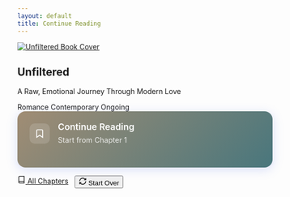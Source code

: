 ```yaml
---
layout: default
title: Continue Reading
---
```


<style>
/* Continue Reading Button Styles */
:root {
    /* Dark theme gradient colors */
    --continue-reading-gradient-start:rgba(142, 118, 88, 0.83);
    --continue-reading-gradient-end: rgba(19, 78, 86, 0.77);
    --continue-reading-text: white;
    --continue-reading-text-secondary: rgba(255, 255, 255, 0.85);
    --continue-reading-text-muted: rgba(255, 255, 255, 0.8);
    --continue-reading-bg-overlay: rgba(255, 255, 255, 0.15);
    --continue-reading-bg-glass: rgba(255, 255, 255, 0.2);
    --continue-reading-bg-option: rgba(255, 255, 255, 0.1);
    --continue-reading-border-option: rgba(255, 255, 255, 0.2);
    --continue-reading-shadow: rgba(102, 126, 234, 0.25);
    --continue-reading-shadow-hover: rgba(102, 126, 234, 0.35);
    --continue-reading-progress-bg: rgba(255, 255, 255, 0.2);
    --continue-reading-progress-glow: rgba(79, 172, 254, 0.4);
}

/* Light theme overrides */
[data-theme="light"] {
    --continue-reading-text-muted: rgba(0, 0, 0, 0.85);
    --continue-reading-bg-overlay: rgba(255, 255, 255, 0.2);
    --continue-reading-bg-glass: rgba(255, 255, 255, 0.25);
    --continue-reading-bg-option: rgba(255, 255, 255, 0.15);
    --continue-reading-border-option: rgba(255, 255, 255, 0.3);
}

.continue-reading-btn {
    width: 100%;
    background: linear-gradient(135deg, var(--continue-reading-gradient-start) 0%, var(--continue-reading-gradient-end) 100%);
    border: none;
    border-radius: 16px;
    padding: 1.25rem 1.5rem;
    color: var(--continue-reading-text);
    cursor: pointer;
    box-shadow: 0 4px 20px var(--continue-reading-shadow);
    position: relative;
    overflow: hidden;
    font-family: inherit;
    text-align: left;
    display: flex;
    flex-direction: column;
    gap: 1rem;
    min-height: 100px;
}


.continue-reading-content {
    display: flex;
    align-items: center;
    gap: 1rem;
    margin-bottom: 0.5rem;
}

.continue-reading-icon {
    flex-shrink: 0;
    width: 40px;
    height: 40px;
    background: var(--continue-reading-bg-overlay);
    border-radius: 10px;
    display: flex;
    align-items: center;
    justify-content: center;
    backdrop-filter: blur(10px);
}

.continue-reading-text {
    flex: 1;
    display: flex;
    flex-direction: column;
    gap: 0.25rem;
}

.continue-reading-title {
    font-size: 1.1rem;
    font-weight: 600;
    color: var(--continue-reading-text);
    margin: 0;
    line-height: 1.3;
}

.continue-reading-location {
    font-size: 0.9rem;
    color: var(--continue-reading-text-secondary);
    font-weight: 400;
    margin: 0;
    line-height: 1.4;
}


#continue-reading-progress-text {
    font-size: 0.8rem;
    color: var(--continue-reading-text-muted);
    text-align: center;
    margin-top: 0.75rem;
    font-weight: 500;
    letter-spacing: 0.025em;
    line-height: 1.4;
}

.reading-options {
    display: flex;
    gap: 0.75rem;
    margin-top: 1rem;
    flex-wrap: wrap;
}

/* Pill-sized Continue Reading Button for Infinity Bar */
.continue-reading-pill {
    display: inline-flex;
    align-items: center;
    gap: 0.5rem;
    background: linear-gradient(135deg, var(--continue-reading-gradient-start) 0%, var(--continue-reading-gradient-end) 100%);
    border: none;
    border-radius: 20px;
    padding: 0.5rem 1rem;
    color: var(--continue-reading-text);
    cursor: pointer;
    font-family: inherit;
    font-size: 0.75rem;
    font-weight: 400;
    text-decoration: none;
    white-space: nowrap;
    box-shadow: 0 2px 8px var(--continue-reading-shadow);
    transition: all 0.2s ease;
    position: relative;
    overflow: hidden;
}

.continue-reading-pill:hover {
    box-shadow: 0 4px 12px var(--continue-reading-shadow-hover);
    transform: translateY(-1px);
}

.continue-reading-pill-icon {
    width: 16px;
    height: 16px;
    flex-shrink: 0;
}

.continue-reading-pill-text {
    font-weight: 400;
    letter-spacing: 0.01em;
}

/* Progress indicator for pill button */
.continue-reading-pill-progress {
    position: absolute;
    bottom: 0;
    left: 0;
    height: 2px;
    background: var(--continue-reading-progress-glow);
    border-radius: 0 0 20px 20px;
    transition: width 0.3s ease;
}

/* Specific styles for infinity bar continue reading pill */
#continue-reading-pill-nav {
    font-size: 0.75rem;
    font-weight: 400;
}

#continue-reading-pill-text-nav {
    font-size: 0.75rem;
    font-weight: 400;
    letter-spacing: 0.01em;
}
</style>

<section class="book-hero">
    <div class="book-hero-content">
        <div class="grid grid--hero">
            <a href="{{ '/books/unfiltered/unfiltered.html' | relative_url }}">
                <img src="{{ '/assets/unfiltered.jpeg' | relative_url }}" alt="Unfiltered Book Cover" class="img-cover">
            </a>
            <div class="book-details">
                <h1 class="title title--book-hero">Unfiltered</h1>
                <p class="subtitle subtitle--book">A Raw, Emotional Journey Through Modern Love</p>
                <div class="book-stats">
                        <span class="badge badge--stat">Romance</span>
                        <span class="badge badge--stat">Contemporary</span>
                        <span class="badge badge--stat">Ongoing</span>
                    </div>
                <div class="continue-reading-section" id="continue-reading-section">     <button class="continue-reading-btn" id="continue-reading-btn">
                        <div class="continue-reading-content">
                            <div class="continue-reading-icon">
                                <svg width="20" height="20" viewBox="0 0 24 24" fill="none" stroke="currentColor" stroke-width="2">
                                    <path d="M19 21l-7-5-7 5V5a2 2 0 0 1 2-2h10a2 2 0 0 1 2 2z"/>
                                </svg>
                            </div>
                            <div class="continue-reading-text">
                                <span class="continue-reading-title">Continue Reading</span>
                                <span class="continue-reading-location" id="continue-reading-location">Start from Chapter 1</span>
                            </div>
                        </div>
                        <div class="continue-reading-progress">
                            <div class="continue-reading-progress-bar" id="continue-reading-progress-bar"></div>
                        </div>
                    </button>
                    <div class="reading-options">
                        <a href="{{ '/books/unfiltered/unfiltered' | relative_url }}" class="reading-option">
                            <svg width="16" height="16" viewBox="0 0 24 24" fill="none" stroke="currentColor" stroke-width="2">
                                <path d="M4 19.5A2.5 2.5 0 0 1 6.5 17H20"/>
                                <path d="M6.5 2H20v20H6.5A2.5 2.5 0 0 1 4 19.5v-15A2.5 2.5 0 0 1 6.5 2z"/>
                            </svg>
                            All Chapters
                        </a>
                        <button class="reading-option" id="reset-progress-btn">
                            <svg width="16" height="16" viewBox="0 0 24 24" fill="none" stroke="currentColor" stroke-width="2">
                                <path d="M3 12a9 9 0 0 1 9-9 9.75 9.75 0 0 1 6.74 2.74L21 8"/>
                                <path d="M21 3v5h-5"/>
                                <path d="M21 12a9 9 0 0 1-9 9 9.75 9.75 0 0 1-6.74-2.74L3 16"/>
                                <path d="M3 21v-5h5"/>
                            </svg>
                            Start Over
                        </button>
                    </div>
                </div>
            </div>
        </div>
    </div>
</section>

<!-- Bookmarks Section -->
<section class="bookmarks-section" id="bookmarks-section" style="display: none;">
    <div class="container">
        <div class="bookmarks-header">
            <h2 class="bookmarks-title">
                <svg width="20" height="20" viewBox="0 0 24 24" fill="none" stroke="currentColor" stroke-width="2">
                    <path d="M19 21l-7-5-7 5V5a2 2 0 0 1 2-2h10a2 2 0 0 1 2 2z"/>
                </svg>
                Your Bookmarks
            </h2>
            <p class="bookmarks-subtitle">Here are your saved moments</p>
        </div>
        <div class="bookmarks-grid" id="bookmarks-grid">
            <!-- Bookmarks will be populated by JavaScript -->
        </div>
        <div class="bookmarks-empty" id="bookmarks-empty">
            <div class="bookmarks-empty-icon">
                <svg width="48" height="48" viewBox="0 0 24 24" fill="none" stroke="currentColor" stroke-width="1.5">
                    <path d="M19 21l-7-5-7 5V5a2 2 0 0 1 2-2h10a2 2 0 0 1 2 2z"/>
                </svg>
            </div>
            <h3>No bookmarks yet</h3>
            <p>Start reading and use the bookmark button in the reading interface to save special moments.</p>
        </div>
    </div>
</section>

<style>
/* Bookmarks Section Styles */
.container {
    max-width: 1200px;
    margin: 0 auto;
    padding: 0 1rem;
}

.bookmarks-section {
    padding: 3rem 0;
    background: var(--bg-secondary, #f8f9fa);
}

[data-theme="light"] .bookmarks-section {
    background: var(--bg-primary, #ffffff);
}

/* Dark theme support for bookmarks */
:root:not([data-theme="light"]) .bookmarks-section {
    background: var(--bg-secondary, #1a202c);
}

:root:not([data-theme="light"]) .bookmark-card {
    background: var(--bg-primary, #2d3748);
    border-color: var(--border-primary, #4a5568);
}

:root:not([data-theme="light"]) .bookmark-card:hover {
    border-color: var(--primary-color, #9f7aea);
}

:root:not([data-theme="light"]) .bookmark-progress-bar {
    background: var(--bg-secondary, #4a5568);
}

.bookmarks-header {
    text-align: center;
    margin-bottom: 2.5rem;
}

.bookmarks-title {
    display: flex;
    align-items: center;
    justify-content: center;
    gap: 0.75rem;
    font-size: 1.75rem;
    font-weight: 600;
    color: var(--text-primary, #2d3748);
    margin: 0 0 0.5rem 0;
    line-height: 1.2;
}

.bookmarks-subtitle {
    font-size: 1rem;
    color: var(--text-secondary, #718096);
    margin: 0;
    font-weight: 400;
}

.bookmarks-grid {
    display: grid;
    grid-template-columns: repeat(auto-fill, minmax(300px, 1fr));
    gap: 1.5rem;
    margin-bottom: 2rem;
}

.bookmark-card {
    background: var(--bg-primary, #ffffff);
    border: 1px solid var(--border-primary, #e2e8f0);
    border-radius: 12px;
    padding: 1.25rem;
    cursor: pointer;
    transition: all 0.2s ease;
    box-shadow: 0 2px 4px rgba(0, 0, 0, 0.05);
    position: relative;
    overflow: hidden;
}

.bookmark-card:hover {
    transform: translateY(-2px);
    box-shadow: 0 8px 20px rgba(0, 0, 0, 0.1);
    border-color: var(--primary-color, #4f46e5);
}

.bookmark-card-header {
    display: flex;
    align-items: flex-start;
    justify-content: space-between;
    margin-bottom: 1rem;
}

.bookmark-chapter {
    font-size: 0.875rem;
    font-weight: 600;
    color: var(--accent);
    margin: 0;
    letter-spacing: 0.025em;
}

.bookmark-remove {
    background: none;
    border: none;
    color: var(--text-muted, #a0aec0);
    cursor: pointer;
    padding: 0.25rem;
    border-radius: 4px;
    transition: color 0.2s ease;
    flex-shrink: 0;
}

.bookmark-remove:hover {
    color: var(--danger-color, #e53e3e);
    background: var(--danger-bg, rgba(229, 62, 62, 0.1));
}

.bookmark-title {
    font-size: 1rem;
    font-weight: 500;
    color: var(--text-primary, #2d3748);
    margin: 0 0 0.5rem 0;
    line-height: 1.4;
    display: -webkit-box;
    -webkit-line-clamp: 2;
    -webkit-box-orient: vertical;
    overflow: hidden;
}

.bookmark-meta {
    display: flex;
    flex-direction: column;
    gap: 0.5rem;
}

.bookmark-progress {
    font-size: 0.8rem;
    color: var(--text-secondary, #718096);
    display: flex;
    align-items: center;
    gap: 0.5rem;
}

.bookmark-progress-bar {
    flex: 1;
    height: 3px;
    background: var(--bg-secondary, #f1f5f9);
    border-radius: 2px;
    overflow: hidden;
}

.bookmark-progress-fill {
    height: 100%;
    background: linear-gradient(90deg, var(--accent) 0%, #ff6b6b 100%);
    border-radius: 2px;
    transition: width 0.3s ease;
}

.bookmark-date {
    font-size: 0.75rem;
    color: var(--text-muted, #a0aec0);
    font-weight: 400;
}

.bookmark-preview {
    font-size: 0.85rem;
    color: var(--text-secondary, #718096);
    line-height: 1.5;
    margin-top: 0.75rem;
    padding-top: 0.75rem;
    border-top: 1px solid var(--border-secondary, #f1f5f9);
    display: -webkit-box;
    -webkit-line-clamp: 2;
    -webkit-box-orient: vertical;
    overflow: hidden;
    font-style: italic;
}

.bookmarks-empty {
    text-align: center;
    padding: 3rem 1rem;
    color: var(--text-secondary, #718096);
}

.bookmarks-empty-icon {
    margin: 0 auto 1.5rem;
    opacity: 0.5;
    color: var(--text-muted, #a0aec0);
}

.bookmarks-empty h3 {
    font-size: 1.25rem;
    font-weight: 500;
    color: var(--text-primary, #2d3748);
    margin: 0 0 0.75rem 0;
}

.bookmarks-empty p {
    font-size: 0.95rem;
    line-height: 1.6;
    max-width: 400px;
    margin: 0 auto;
}

/* Responsive Design */
@media (max-width: 768px) {
    .bookmarks-grid {
        grid-template-columns: 1fr;
        gap: 1rem;
    }
    
    .bookmark-card {
        padding: 1rem;
    }
    
    .bookmarks-title {
        font-size: 1.5rem;
    }
    
    .bookmarks-section {
        padding: 2rem 0;
    }
}

@media (max-width: 480px) {
    .bookmarks-header {
        margin-bottom: 1.5rem;
    }
    
    .bookmarks-title {
        font-size: 1.25rem;
        gap: 0.5rem;
    }
    
    .bookmark-card {
        padding: 0.875rem;
    }
}

/* Extra small screens */
@media (max-width: 360px) {
    .bookmarks-grid {
        grid-template-columns: 1fr;
        gap: 0.75rem;
    }
    
    .bookmark-card {
        padding: 0.75rem;
    }
    
    .bookmark-title {
        font-size: 0.9rem;
    }
    
    .bookmark-progress {
        font-size: 0.75rem;
    }
}
</style>
